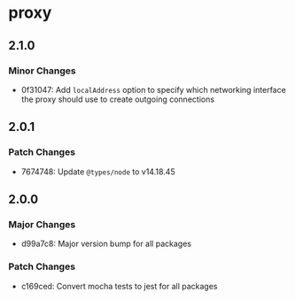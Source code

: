 # proxy

## 2.1.0

### Minor Changes

- 0f31047: Add `localAddress` option to specify which networking interface the proxy should use to create outgoing connections

## 2.0.1

### Patch Changes

- 7674748: Update `@types/node` to v14.18.45

## 2.0.0

### Major Changes

- d99a7c8: Major version bump for all packages

### Patch Changes

- c169ced: Convert mocha tests to jest for all packages
